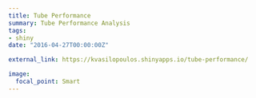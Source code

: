 ```yaml
---
title: Tube Performance
summary: Tube Performance Analysis
tags: 
- shiny
date: "2016-04-27T00:00:00Z"

external_link: https://kvasilopoulos.shinyapps.io/tube-performance/

image:
  focal_point: Smart
---
```




